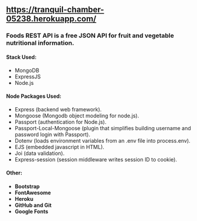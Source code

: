 <h2><a href="https://tranquil-chamber-05238.herokuapp.com/">https://tranquil-chamber-05238.herokuapp.com/</a></h2>

<h3>Foods REST API is a free JSON API for fruit and vegetable nutritional information.</h3>
  
<h4>Stack Used:</h4>
<ul>
  <li>MongoDB</li>
  <li>ExpressJS</li>
  <li>Node.js</li>
</ul>

<h4>Node Packages Used:</h4>
<ul>
  <li>Express (backend web framework).</li>
  <li>Mongoose (Mongodb object modeling for node.js).</li>
  <li>Passport (authentication for Node.js).</li>
  <li>Passport-Local-Mongoose (plugin that simplifies building username and password login with Passport).</li>
  <li>Dotenv (loads environment variables from an .env file into process.env).</li>
  <li>EJS (embedded javascript in HTML).</li>
  <li>Joi (data validation).</li>
  <li>Express-session (session middleware writes session ID to cookie).</li>
</ul>

<h4>Other:<h4>
<ul>
  <li>Bootstrap</li>
  <li>FontAwesome</li>
  <li>Heroku</li>
  <li>GitHub and Git</li>
  <li>Google Fonts</li>
</ul>